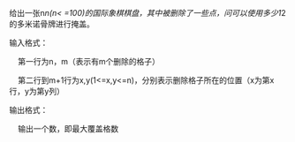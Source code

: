给出一张n*n(n< =100)的国际象棋棋盘，其中被删除了一些点，问可以使用多少1*2的多米诺骨牌进行掩盖。

输入格式：

    第一行为n，m（表示有m个删除的格子）

    第二行到m+1行为x,y(1<=x,y<=n)，分别表示删除格子所在的位置（x为第x行，y为第y列）

输出格式：

    输出一个数，即最大覆盖格数
